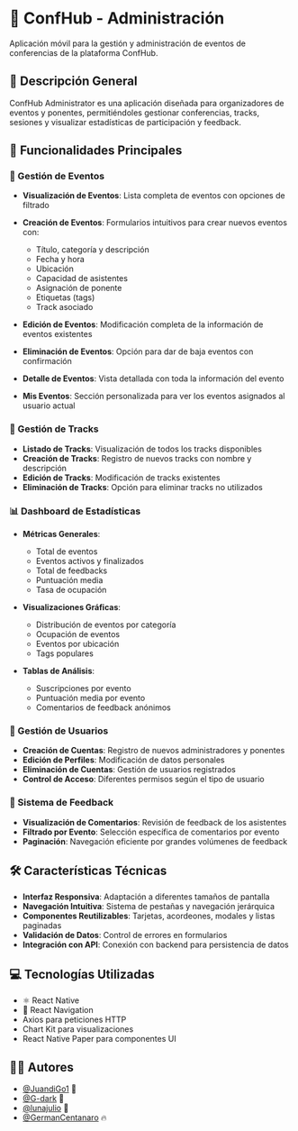 # 📱 ConfHub - Administración

Aplicación móvil para la gestión y administración de eventos de conferencias de la plataforma ConfHub.

## 🌟 Descripción General

ConfHub Administrator es una aplicación diseñada para organizadores de eventos y ponentes, permitiéndoles gestionar conferencias, tracks, sesiones y visualizar estadísticas de participación y feedback.

## 🚀 Funcionalidades Principales

### 📅 Gestión de Eventos

- **Visualización de Eventos**: Lista completa de eventos con opciones de filtrado
- **Creación de Eventos**: Formularios intuitivos para crear nuevos eventos con:
  - Título, categoría y descripción
  - Fecha y hora
  - Ubicación
  - Capacidad de asistentes
  - Asignación de ponente
  - Etiquetas (tags)
  - Track asociado
  
- **Edición de Eventos**: Modificación completa de la información de eventos existentes
- **Eliminación de Eventos**: Opción para dar de baja eventos con confirmación
- **Detalle de Eventos**: Vista detallada con toda la información del evento
- **Mis Eventos**: Sección personalizada para ver los eventos asignados al usuario actual

### 🔄 Gestión de Tracks

- **Listado de Tracks**: Visualización de todos los tracks disponibles
- **Creación de Tracks**: Registro de nuevos tracks con nombre y descripción
- **Edición de Tracks**: Modificación de tracks existentes
- **Eliminación de Tracks**: Opción para eliminar tracks no utilizados

### 📊 Dashboard de Estadísticas

- **Métricas Generales**:
  - Total de eventos
  - Eventos activos y finalizados
  - Total de feedbacks
  - Puntuación media
  - Tasa de ocupación

- **Visualizaciones Gráficas**:
  - Distribución de eventos por categoría
  - Ocupación de eventos
  - Eventos por ubicación
  - Tags populares

- **Tablas de Análisis**:
  - Suscripciones por evento
  - Puntuación media por evento
  - Comentarios de feedback anónimos

### 👥 Gestión de Usuarios

- **Creación de Cuentas**: Registro de nuevos administradores y ponentes
- **Edición de Perfiles**: Modificación de datos personales
- **Eliminación de Cuentas**: Gestión de usuarios registrados
- **Control de Acceso**: Diferentes permisos según el tipo de usuario

### 💬 Sistema de Feedback

- **Visualización de Comentarios**: Revisión de feedback de los asistentes
- **Filtrado por Evento**: Selección específica de comentarios por evento
- **Paginación**: Navegación eficiente por grandes volúmenes de feedback

## 🛠️ Características Técnicas

- **Interfaz Responsiva**: Adaptación a diferentes tamaños de pantalla
- **Navegación Intuitiva**: Sistema de pestañas y navegación jerárquica
- **Componentes Reutilizables**: Tarjetas, acordeones, modales y listas paginadas
- **Validación de Datos**: Control de errores en formularios
- **Integración con API**: Conexión con backend para persistencia de datos

## 💻 Tecnologías Utilizadas

- ⚛️ React Native
- 🧭 React Navigation
- Axios para peticiones HTTP
- Chart Kit para visualizaciones
- React Native Paper para componentes UI

## 👨‍💻 Autores

- [@JuandiGo1](https://github.com/JuandiGo1) 🚀
- [@G-dark](https://github.com/G-dark) 🌙
- [@lunajulio](https://github.com/lunajulio) 🌟
- [@GermanCentanaro](https://github.com/GermanCentanaro) 🔥


